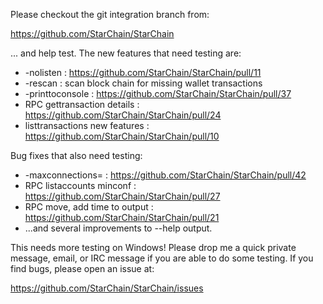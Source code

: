 Please checkout the git integration branch from:

https://github.com/StarChain/StarChain

... and help test.  The new features that need testing are:

* -nolisten : https://github.com/StarChain/StarChain/pull/11
* -rescan : scan block chain for missing wallet transactions
* -printtoconsole : https://github.com/StarChain/StarChain/pull/37
* RPC gettransaction details : https://github.com/StarChain/StarChain/pull/24
* listtransactions new features : https://github.com/StarChain/StarChain/pull/10

Bug fixes that also need testing:

* -maxconnections= : https://github.com/StarChain/StarChain/pull/42
* RPC listaccounts minconf : https://github.com/StarChain/StarChain/pull/27
* RPC move, add time to output : https://github.com/StarChain/StarChain/pull/21
* ...and several improvements to --help output.

This needs more testing on Windows!  Please drop me a quick private message, email, or IRC message if you are able to do some testing.  If you find bugs, please open an issue at:

https://github.com/StarChain/StarChain/issues
